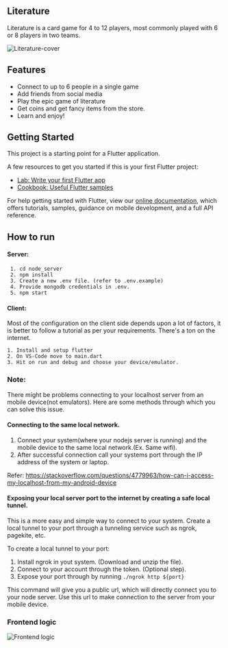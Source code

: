 ## Literature
Literature is a card game for 4 to 12 players, most commonly played with 6 or 8 players in two teams.

![Literature-cover](https://user-images.githubusercontent.com/26324376/86165562-177bc380-bb31-11ea-916c-c3b56fb2cffb.jpg)

## Features
- Connect to up to 6 people in a single game
- Add friends from social media
- Play the epic game of literature
- Get coins and get fancy items from the store.
- Learn and enjoy!



## Getting Started

This project is a starting point for a Flutter application.

A few resources to get you started if this is your first Flutter project:

- [Lab: Write your first Flutter app](https://flutter.dev/docs/get-started/codelab)
- [Cookbook: Useful Flutter samples](https://flutter.dev/docs/cookbook)

For help getting started with Flutter, view our
[online documentation](https://flutter.dev/docs), which offers tutorials,
samples, guidance on mobile development, and a full API reference.

## How to run
#### Server:
```
 1. cd node_server
 2. npm install
 3. Create a new .env file. (refer to .env.example)
 4. Provide mongodb credentials in .env.
 5. npm start
```

#### Client:
Most of the configuration on the client side depends upon a lot of factors, it is
better to follow a tutorial as per your requirements. There's a ton on the internet.
```
1. Install and setup flutter
2. On VS-Code move to main.dart
3. Hit on run and debug and choose your device/emulator.
```

### Note:

There might be problems connecting to your localhost server from an mobile device(not emulators). Here are some methods through which you can solve this issue.

#### Connecting to the same local network.
1. Connect your system(where your nodejs server is running) and the mobile device to the same local network.(Ex. Same wifi).
2. After successful connection call your systems port through the IP address of the system or laptop.

Refer: https://stackoverflow.com/questions/4779963/how-can-i-access-my-localhost-from-my-android-device

#### Exposing your local server port to the internet by creating a safe local tunnel.
This is a more easy and simple way to connect to your system. Create a local tunnel to your port through a tunneling service such as ngrok, pagekite, etc.

To create a local tunnel to your port:
1. Install ngrok in yout system. (Download and unzip the file).
2. Connect to your account through the token. (Optional step).
3. Expose your port through by running `./ngrok http ${port}`

This command will give you a public url, which will directly connect you to your node server. Use this url to make connection to the server from your mobile device. 



### Frontend logic
![Frontend logic](https://user-images.githubusercontent.com/26324376/79640179-cdc84180-81ad-11ea-8be7-41438ae61afd.png)
